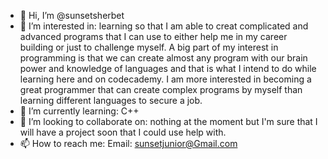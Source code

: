 - 👋 Hi, I’m @sunsetsherbet
- 👀 I’m interested in: learning so that I am able to creat complicated and advanced programs that I can use to either help me in my career building or just to challenge myself.
A big part of my interest in programming is that we can create almost any program with our brain power and knowledge of languages and that is what I intend to do while learning here and on codecademy.
I am more interested in becoming a great programmer that can create complex programs by myself than learning different languages to secure a job.
- 🌱 I’m currently learning: C++
- 💞️ I’m looking to collaborate on: nothing at the moment but I'm sure that I will have a project soon that I could use help with.
- 📫 How to reach me: Email: sunsetjunior@Gmail.com
